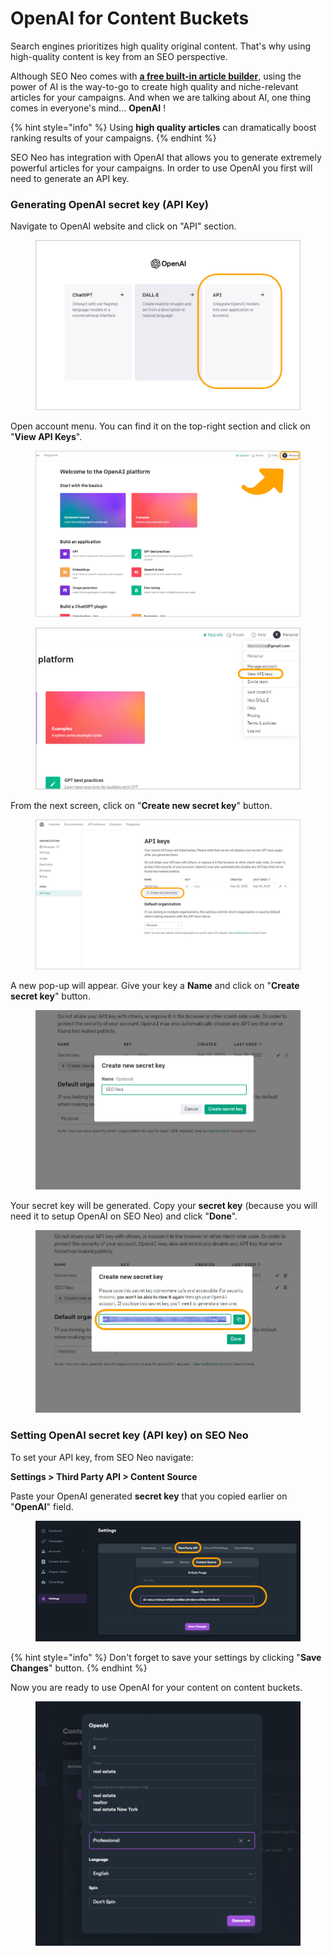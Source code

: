 # OpenAI for Content Buckets

Search engines prioritizes high quality original content. That's why using high-quality content is key from an SEO perspective.&#x20;

Although SEO Neo comes with [**a free built-in article builder**](article-builder.md), using the power of AI is the way-to-go to create high quality and niche-relevant articles for your campaigns. And when we are talking about AI, one thing comes in everyone's mind... **OpenAI** !

{% hint style="info" %}
Using **high quality articles** can dramatically boost ranking results of your campaigns.
{% endhint %}

SEO Neo has integration with OpenAI that allows you to generate extremely powerful articles for your campaigns. In order to use OpenAI you first  will need to generate an API key.

### Generating OpenAI secret key (API Key)

Navigate to OpenAI website and click on "API" section.

<figure><img src="../../.gitbook/assets/frm1-2 - openai.jpg" alt=""><figcaption></figcaption></figure>

Open account menu. You can find it on the top-right section and click on "**View API Keys**".

<figure><img src="../../.gitbook/assets/frm3 - openai.jpg" alt=""><figcaption></figcaption></figure>

<figure><img src="../../.gitbook/assets/frm4 - openai.jpg" alt=""><figcaption></figcaption></figure>

From the next screen, click on "**Create new secret key**" button.

<figure><img src="../../.gitbook/assets/frm6 - openai.jpg" alt=""><figcaption></figcaption></figure>

A new pop-up will appear. Give your key a **Name** and click on "**Create secret key**" button.

<figure><img src="../../.gitbook/assets/frm7 - openai.jpg" alt=""><figcaption></figcaption></figure>

Your secret key will be generated. Copy your **secret key** (because you will need it to setup OpenAI on SEO Neo) and click "**Done**".

<figure><img src="../../.gitbook/assets/frm11 - openai.jpg" alt=""><figcaption></figcaption></figure>

### Setting OpenAI secret key (API key) on SEO Neo

To set your API key, from SEO Neo navigate:

**Settings > Third Party API > Content Source**

Paste your OpenAI generated **secret key** that you copied earlier on "**OpenAI**" field.

<figure><img src="../../.gitbook/assets/frm-13.jpg" alt=""><figcaption></figcaption></figure>

{% hint style="info" %}
Don't forget to save your settings by clicking "**Save Changes**" button.&#x20;
{% endhint %}

Now you are ready to use OpenAI for your content on content buckets.

<figure><img src="../../.gitbook/assets/frm14.jpg" alt=""><figcaption></figcaption></figure>



